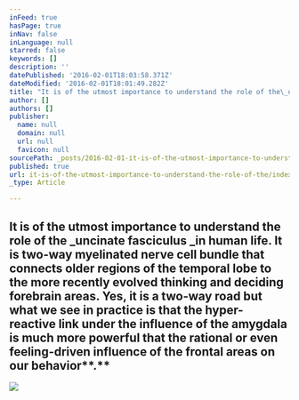 ```yaml
---
inFeed: true
hasPage: true
inNav: false
inLanguage: null
starred: false
keywords: []
description: ''
datePublished: '2016-02-01T18:03:58.371Z'
dateModified: '2016-02-01T18:01:49.282Z'
title: "It is of the utmost importance to understand the role of the\_uncinate fasciculus\_in human life. It is two-way myelinated nerve cell bundle that connects older regions of the temporal lobe to the more recently evolved thinking and deciding forebrain areas.\_Yes, it is a two-way road but what we see in practice is that the hyper-reactive link under the influence of the amygdala is much more powerful that the rational or even feeling-driven influence of the frontal areas on our behavior."
author: []
authors: []
publisher:
  name: null
  domain: null
  url: null
  favicon: null
sourcePath: _posts/2016-02-01-it-is-of-the-utmost-importance-to-understand-the-role-of-the.md
published: true
url: it-is-of-the-utmost-importance-to-understand-the-role-of-the/index.html
_type: Article

---
```

## It is of the utmost importance to understand the role of the _uncinate fasciculus _in human life. It is two-way myelinated nerve cell bundle that connects older regions of the temporal lobe to the more recently evolved thinking and deciding forebrain areas. Yes, it is a two-way road but what we see in practice is that the hyper-reactive link under the influence of the amygdala is much more powerful that the rational or even feeling-driven influence of the frontal areas on our behavior**.**
![](https://the-grid-user-content.s3-us-west-2.amazonaws.com/3ec59532-e7f9-47a8-99dc-4646bff2c5b6.JPG)